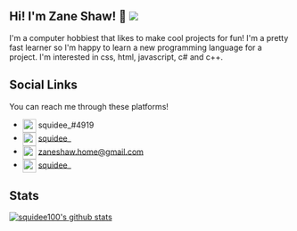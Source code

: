 ## Hi! I'm Zane Shaw! 👋 ![](https://komarev.com/ghpvc/?username=squidee100)

I'm a computer hobbiest that likes to make cool projects for fun! I'm a pretty fast learner so I'm happy to learn a new programming language for a project. I'm interested in css, html, javascript, c# and c++.

## Social Links
You can reach me through these platforms!
* <img src="https://raw.githubusercontent.com/squidee100/profile/master/logo-discord.svg" width="24px" align="center"> squidee_#4919
* <img src="https://github.com/squidee100/profile/blob/main/logo-steam.png" width="24px" align="center"> [squidee_](https://steamcommunity.com/id/squidee_/)
* <img src="https://raw.githubusercontent.com/squidee100/profile/master/logo-gmail.svg" width="24px" align="center"> [zaneshaw.home@gmail.com](https://mail.google.com/mail/u/0/?view=cm&fs=1&tf=1&source=mailto&to=zaneshaw.home@gmail.com)
* <img src="https://raw.githubusercontent.com/squidee100/profile/master/logo-reddit.svg" width="24px" align="center"> [squidee_](https://www.reddit.com/user/squidee_)

## Stats

[![squidee100's github stats](https://github-readme-stats.vercel.app/api?username=squidee100&show_icons=true&theme=react&custom_title=squidee100's+GitHub+Stats)](https://github.com/squidee100)
